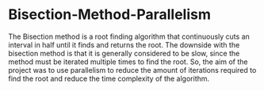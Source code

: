 # Bisection-Method-Parallelism
The Bisection method is a root finding algorithm that continuously cuts an interval in half until it finds and returns the root.  The downside with the bisection method is that it is generally considered to be slow, since the method must be iterated multiple times to find the root. So, the aim of the project was to use parallelism to reduce the amount of iterations required to find the root and reduce the time complexity of the algorithm.